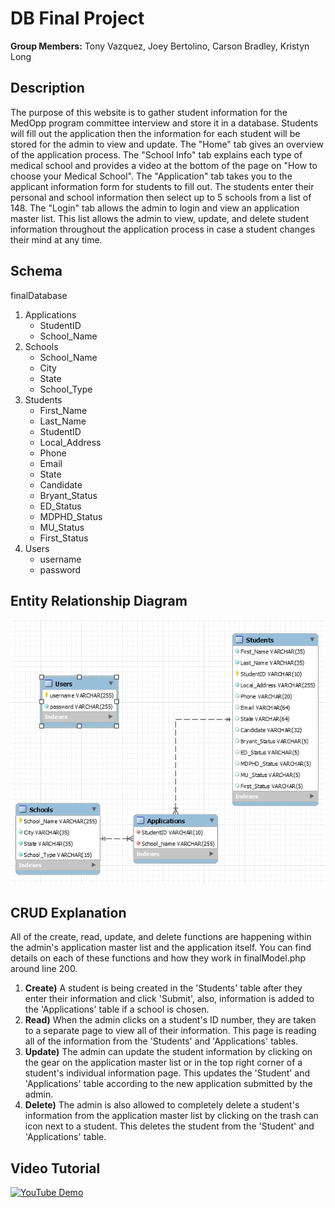 # DB Final Project
**Group Members:** Tony Vazquez, Joey Bertolino, Carson Bradley, Kristyn Long

## Description
  The purpose of this website is to gather student information for the MedOpp program committee interview and store it in a database. Students will fill out the application then the information for each student will be stored for the admin to view and update. The "Home" tab gives an overview of the application process. The "School Info" tab explains each type of medical school and provides a video at the bottom of the page on "How to choose your Medical School". The "Application" tab takes you to the applicant information form for students to fill out. The students enter their personal and school information then select up to 5 schools from a list of 148. The "Login" tab allows the admin to login and view an application master list. This list allows the admin to view, update, and delete student information throughout the application process in case a student changes their mind at any time.
## Schema
finalDatabase
  1. Applications
     * StudentID
     * School_Name
  2. Schools
     * School_Name
     * City
     * State
     * School_Type
  3. Students
     * First_Name
     * Last_Name
     * StudentID
     * Local_Address
     * Phone
     * Email
     * State
     * Candidate
     * Bryant_Status
     * ED_Status
     * MDPHD_Status
     * MU_Status
     * First_Status
  4. Users
     * username
     * password
      
## Entity Relationship Diagram
![ERD](https://github.com/antoniomv3/DB-Final-Project/blob/master/Final%20Project%20Files/Images/EDR.PNG)

## CRUD Explanation
  All of the create, read, update, and delete functions are happening within the admin's application master list and the application itself. You can find details on each of these functions and how they work in finalModel.php around line 200.
  1. **Create)** A student is being created in the 'Students' table after they enter their information and click 'Submit', also, information is added to the 'Applications' table if a school is chosen. 
  2. **Read)** When the admin clicks on a student's ID number, they are taken to a separate page to view all of their information. This page is reading all of the information from the 'Students' and 'Applications' tables. 
  3. **Update)** The admin can update the student information by clicking on the gear on the application master list or in the top right corner of a student's individual information page. This updates the 'Student' and 'Applications' table according to the new application submitted by the admin.
  4. **Delete)** The admin is also allowed to completely delete a student's information from the application master list by clicking on the trash can icon next to a student. This deletes the student from the 'Student' and 'Applications' table.
## Video Tutorial
[![YouTube Demo](http://img.youtube.com/vi-jwNe-E82rE&feature=youtu.be/0.jpg)](https://www.youtube.com/watch?v=-jwNe-E82rE&feature=youtu.be)
